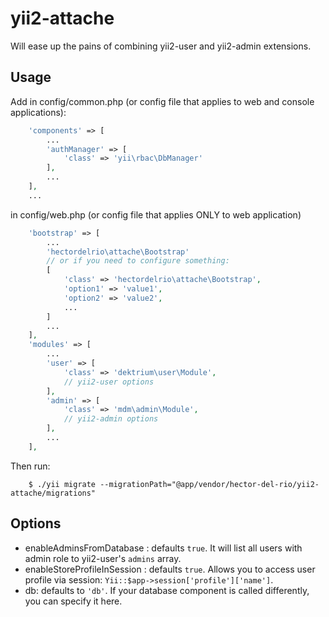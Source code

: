 # yii2-attache
Will ease up the pains of combining yii2-user and yii2-admin extensions.

Usage
-----

Add in config/common.php (or config file that applies to web and console applications):

```php
    'components' => [
        ...
        'authManager' => [
            'class' => 'yii\rbac\DbManager'
        ],
        ...
    ],
    ...
```

in config/web.php (or config file that applies ONLY to web application)

```php
    'bootstrap' => [
        ...
        'hectordelrio\attache\Bootstrap'
        // or if you need to configure something:
        [
            'class' => 'hectordelrio\attache\Bootstrap',
            'option1' => 'value1',
            'option2' => 'value2',
            ...
        ]
        ...
    ],
    'modules' => [
        ...
        'user' => [
            'class' => 'dektrium\user\Module',
            // yii2-user options
        ],
        'admin' => [
            'class' => 'mdm\admin\Module',
            // yii2-admin options
        ],
        ...
    ],
```

Then run:

```shell
    $ ./yii migrate --migrationPath="@app/vendor/hector-del-rio/yii2-attache/migrations"
```

Options
-------

 * enableAdminsFromDatabase : defaults ```true```. It will list all users with admin role to yii2-user's ```admins``` array.
 * enableStoreProfileInSession : defaults ```true```. Allows you to access user profile via session: ```Yii::$app->session['profile']['name']```.
 * db: defaults to ```'db'```. If your database component is called differently, you can specify it here.
